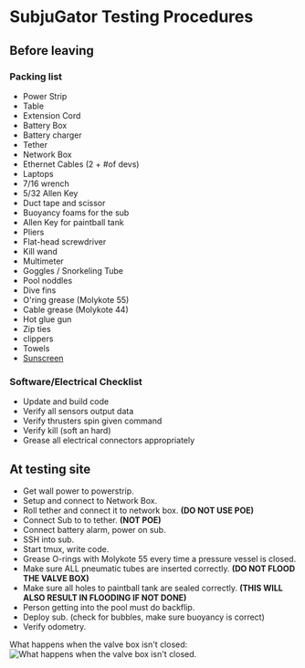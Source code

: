 # SubjuGator Testing Procedures

## Before leaving

### Packing list
* Power Strip
* Table
* Extension Cord
* Battery Box
* Battery charger
* Tether
* Network Box
* Ethernet Cables (2 + #of devs)
* Laptops
* 7/16 wrench
* 5/32 Allen Key
* Duct tape and scissor
* Buoyancy foams for the sub
* Allen Key for paintball tank
* Pliers
* Flat-head screwdriver
* Kill wand
* Multimeter
* Goggles / Snorkeling Tube
* Pool noddles
* Dive fins
* O'ring grease (Molykote 55)
* Cable grease (Molykote 44)
* Hot glue gun
* Zip ties
* clippers
* Towels
* [Sunscreen](https://www.youtube.com/watch?v=sTJ7AzBIJoI)


### Software/Electrical Checklist
* Update and build code
* Verify all sensors output data
* Verify thrusters spin given command
* Verify kill (soft an hard)
* Grease all electrical connectors appropriately


## At testing site

* Get wall power to powerstrip.
* Setup and connect to Network Box.
* Roll tether and connect it to network box. **(DO NOT USE POE)**
* Connect Sub to to tether. **(NOT POE)**
* Connect battery alarm, power on sub.
* SSH into sub.
* Start tmux, write code.
* Grease O-rings with Molykote 55 every time a pressure vessel is closed.
* Make sure ALL pneumatic tubes are inserted correctly. **(DO NOT FLOOD THE VALVE BOX)**
* Make sure all holes to paintball tank are sealed correctly. **(THIS WILL ALSO RESULT IN FLOODING IF NOT DONE)**
* Person getting into the pool must do backflip.
* Deploy sub. (check for bubbles, make sure buoyancy is correct)
* Verify odometry.

What happens when the valve box isn't closed:
![What happens when the valve box isn't closed.](/flooded_valve_box.jpg)
